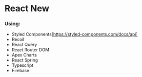 # React New

### Using:
- Styled Components[https://styled-components.com/docs/api]
- Recoil
- React Query
- React Router DOM
- Apex Charts
- React Spring
- Typescript
- Firebase